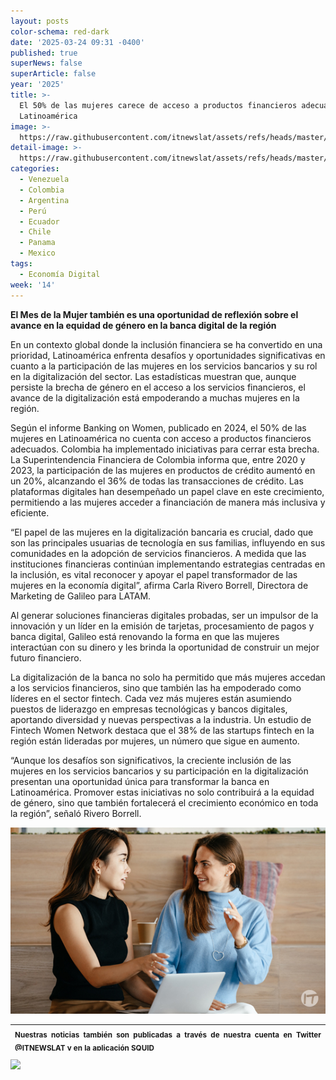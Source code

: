 ```yaml
---
layout: posts
color-schema: red-dark
date: '2025-03-24 09:31 -0400'
published: true
superNews: false
superArticle: false
year: '2025'
title: >-
  El 50% de las mujeres carece de acceso a productos financieros adecuados en
  Latinoamérica
image: >-
  https://raw.githubusercontent.com/itnewslat/assets/refs/heads/master/img/540x320/mujeres-laptop-p.jpg
detail-image: >-
  https://raw.githubusercontent.com/itnewslat/assets/refs/heads/master/img/1024x680/mujeres-laptop-g.jpg
categories:
  - Venezuela
  - Colombia
  - Argentina
  - Perú
  - Ecuador
  - Chile
  - Panama
  - Mexico
tags:
  - Economía Digital
week: '14'
---
```

**El Mes de la Mujer también es una oportunidad de reflexión sobre el avance en la equidad de género en la banca digital de la región**

En un contexto global donde la inclusión financiera se ha convertido en una prioridad, Latinoamérica enfrenta desafíos y oportunidades significativas en cuanto a la participación de las mujeres en los servicios bancarios y su rol en la digitalización del sector. Las estadísticas muestran que, aunque persiste la brecha de género en el acceso a los servicios financieros, el avance de la digitalización está empoderando a muchas mujeres en la región.

Según el informe Banking on Women, publicado en 2024, el 50% de las mujeres en Latinoamérica no cuenta con acceso a productos financieros adecuados. Colombia ha implementado iniciativas para cerrar esta brecha. La Superintendencia Financiera de Colombia informa que, entre 2020 y 2023, la participación de las mujeres en productos de crédito aumentó en un 20%, alcanzando el 36% de todas las transacciones de crédito. Las plataformas digitales han desempeñado un papel clave en este crecimiento, permitiendo a las mujeres acceder a financiación de manera más inclusiva y eficiente.

“El papel de las mujeres en la digitalización bancaria es crucial, dado que son las principales usuarias de tecnología en sus familias, influyendo en sus comunidades en la adopción de servicios financieros. A medida que las instituciones financieras continúan implementando estrategias centradas en la inclusión, es vital reconocer y apoyar el papel transformador de las mujeres en la economía digital”, afirma Carla Rivero Borrell, Directora de Marketing de Galileo para LATAM.

Al generar soluciones financieras digitales probadas, ser un impulsor de la innovación y un líder en la emisión de tarjetas, procesamiento de pagos y banca digital, Galileo está renovando la forma en que las mujeres interactúan con su dinero y les brinda la oportunidad de construir un mejor futuro financiero.

La digitalización de la banca no solo ha permitido que más mujeres accedan a los servicios financieros, sino que también las ha empoderado como líderes en el sector fintech. Cada vez más mujeres están asumiendo puestos de liderazgo en empresas tecnológicas y bancos digitales, aportando diversidad y nuevas perspectivas a la industria. Un estudio de Fintech Women Network destaca que el 38% de las startups fintech en la región están lideradas por mujeres, un número que sigue en aumento.

“Aunque los desafíos son significativos, la creciente inclusión de las mujeres en los servicios bancarios y su participación en la digitalización presentan una oportunidad única para transformar la banca en Latinoamérica. Promover estas iniciativas no solo contribuirá a la equidad de género, sino que también fortalecerá el crecimiento económico en toda la región”, señaló Rivero Borrell.

![](https://raw.githubusercontent.com/itnewslat/assets/refs/heads/master/img/540x320/mujeres-laptop-p.jpg)

<table style="height: 42px;" width="569">
<tbody>
<tr>
<td style="text-align: justify;"><sub><strong>Nuestras noticias también son publicadas a través de nuestra cuenta en Twitter <a href="https://twitter.com/itnewslat?lang=es">@ITNEWSLAT</a> y en la aplicación <a href="https://squidapp.co/en/">SQUID</a></strong></sub></td>
</tr>
</tbody>
</table>

<img src="https://tracker.metricool.com/c3po.jpg?hash=56f88a41e39ab42c063cc51676587a04"/>